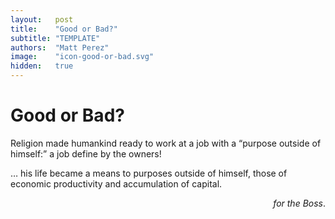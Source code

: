```yaml
---
layout:   post
title:    "Good or Bad?"
subtitle: "TEMPLATE"
authors:  "Matt Perez"
image:    "icon-good-or-bad.svg"
hidden:   true
---
```


<div style='display:none; '>
 <p><em>Escape from Freedom</em> was published in 1941. Pim de Morre, co-founder of <em>Corporate Rebels</em>, reminded me of it (he is reading it!). I read it when I was 18-19 years old (I am a mere 73 now).</p>
</div>

<h1>Good or Bad?</h1>
<p>Religion made humankind ready to work at a job with a &ldquo;purpose outside of himself:&rdquo; a job define by the owners!</p>
<div style="margin-bottom:0; "> 
 <p class="_citation">&hellip; his life became a means to purposes outside of himself, those of economic productivity and accumulation of capital.</p><span style="float:right; "><em>for the Boss</em>.</span>
</div>